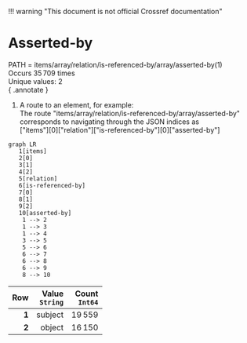 !!! warning "This document is not official Crossref documentation"
# Asserted-by
PATH = items/array/relation/is-referenced-by/array/asserted-by(1)  
Occurs 35 709 times  
Unique values: 2  
{ .annotate }

1. A route to an element, for example:  
   The route "items/array/relation/is-referenced-by/array/asserted-by" corresponds to navigating through the JSON indices as  
   ["items"][0]["relation"]["is-referenced-by"][0]["asserted-by"]  

```mermaid
graph LR
   1[items]
   2[0]
   3[1]
   4[2]
   5[relation]
   6[is-referenced-by]
   7[0]
   8[1]
   9[2]
   10[asserted-by]
    1 --> 2
    1 --> 3
    1 --> 4
    3 --> 5
    5 --> 6
    6 --> 7
    6 --> 8
    6 --> 9
    8 --> 10
```

| **Row** | **Value**<br>`String` | **Count**<br>`Int64` |
|--------:|----------------------:|---------------------:|
| **1**   | subject               | 19 559               |
| **2**   | object                | 16 150               |

